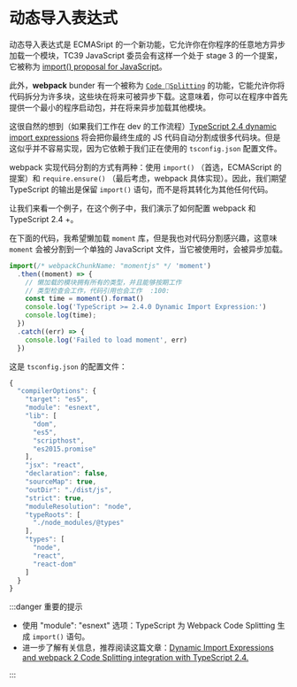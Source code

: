 # 动态导入表达式

动态导入表达式是 ECMASript 的一个新功能，它允许你在你程序的任意地方异步加载一个模块，TC39 JavaScript 委员会有这样一个处于 stage 3 的一个提案，它被称为 [import() proposal for JavaScript](https://github.com/tc39/proposal-dynamic-import)。

此外，**webpack** bunder 有一个被称为 [`Code Splitting`](https://webpack.js.org/guides/code-splitting/) 的功能，它能允许你将代码拆分为许多块，这些块在将来可被异步下载。这意味着，你可以在程序中首先提供一个最小的程序启动包，并在将来异步加载其他模块。

这很自然的想到（如果我们工作在 dev 的工作流程）[TypeScript 2.4 dynamic import expressions](https://github.com/Microsoft/TypeScript/wiki/What%27s-new-in-TypeScript#dynamic-import-expressions) 将会把你最终生成的 JS 代码自动分割成很多代码块。但是这似乎并不容易实现，因为它依赖于我们正在使用的 `tsconfig.json` 配置文件。

webpack 实现代码分割的方式有两种：使用 `import()` （首选，ECMAScript 的提案）和 `require.ensure()` （最后考虑，webpack 具体实现）。因此，我们期望 TypeScript 的输出是保留 `import()` 语句，而不是将其转化为其他任何代码。

让我们来看一个例子，在这个例子中，我们演示了如何配置 webpack 和 TypeScript 2.4 +。

在下面的代码，我希望懒加载 `moment` 库，但是我也对代码分割感兴趣，这意味 `moment` 会被分割到一个单独的 JavaScript 文件，当它被使用时，会被异步加载。

```ts
import(/* webpackChunkName: "momentjs" */ 'moment')
  .then((moment) => {
    // 懒加载的模块拥有所有的类型，并且能够按期工作
    // 类型检查会工作，代码引用也会工作  :100:
    const time = moment().format()
    console.log('TypeScript >= 2.4.0 Dynamic Import Expression:')
    console.log(time);
  })
  .catch((err) => {
    console.log('Failed to load moment', err)
  })
```

这是 `tsconfig.json` 的配置文件：

```js
{
  "compilerOptions": {
    "target": "es5",
    "module": "esnext",
    "lib": [
      "dom",
      "es5",
      "scripthost",
      "es2015.promise"
    ],
    "jsx": "react",
    "declaration": false,
    "sourceMap": true,
    "outDir": "./dist/js",
    "strict": true,
    "moduleResolution": "node",
    "typeRoots": [
      "./node_modules/@types"
    ],
    "types": [
      "node",
      "react",
      "react-dom"
    ]
  }
}
```

:::danger 重要的提示

- 使用 "module": "esnext" 选项：TypeScript 为 Webpack Code Splitting 生成 `import()` 语句。
- 进一步了解有关信息，推荐阅读这篇文章：[Dynamic Import Expressions and webpack 2 Code Splitting integration with TypeScript 2.4.](https://blog.josequinto.com/2017/06/29/dynamic-import-expressions-and-webpack-code-splitting-integration-with-typescript-2-4/)

:::
